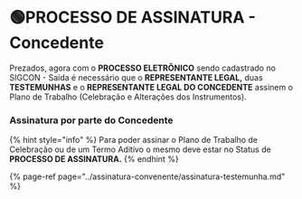 # 🟢PROCESSO DE ASSINATURA - Concedente

Prezados, agora com o **PROCESSO ELETRÔNICO** sendo cadastrado no SIGCON - Saída é necessário que o **REPRESENTANTE LEGAL,** duas **TESTEMUNHAS** e o **REPRESENTANTE LEGAL DO CONCEDENTE** assinem o Plano de Trabalho \(Celebração e Alterações dos Instrumentos\).

### Assinatura por parte do Concedente

{% hint style="info" %}
Para poder assinar o Plano de Trabalho de Celebração ou de um Termo Aditivo o mesmo deve estar no Status de **PROCESSO DE ASSINATURA.**
{% endhint %}

{% page-ref page="../assinatura-convenente/assinatura-testemunha.md" %}



